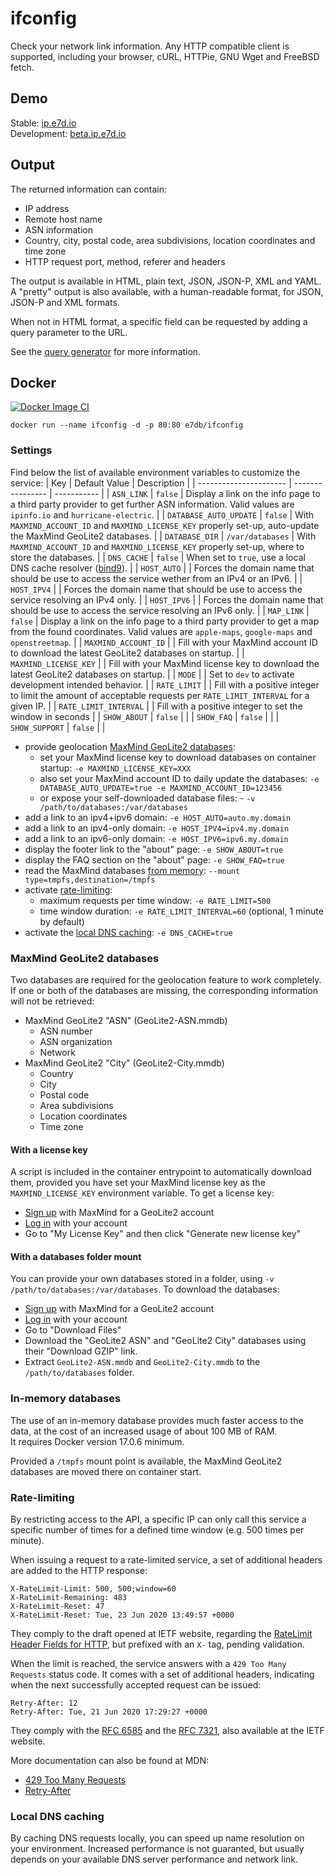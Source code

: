 

# ifconfig

Check your network link information. Any HTTP compatible client is supported, including your browser, cURL, HTTPie, GNU Wget and FreeBSD fetch.

## Demo

Stable: [ip.e7d.io](https://ip.e7d.io/)  
Development: [beta.ip.e7d.io](https://beta.ip.e7d.io/)

## Output

The returned information can contain:
- IP address
- Remote host name
- ASN information
- Country, city, postal code, area subdivisions, location coordinates and time zone
- HTTP request port, method, referer and headers

The output is available in HTML, plain text, JSON, JSON-P, XML and YAML.
A "pretty" output is also available, with a human-readable format, for JSON, JSON-P and XML formats.

When not in HTML format, a specific field can be requested by adding a query parameter to the URL.

See the [query generator](https://ip.e7d.io/about#query-generator) for more information.


## Docker

[![Docker Image CI](https://github.com/e7d/ifconfig/actions/workflows/docker-image.yml/badge.svg)](https://github.com/e7d/ifconfig/actions/workflows/docker-image.yml)

`docker run --name ifconfig -d -p 80:80 e7db/ifconfig`

### Settings

Find below the list of available environment variables to customize the service:
| Key                    | Default Value    | Description |
| ---------------------- | ---------------- | ----------- |
| `ASN_LINK`             | `false`          | Display a link on the info page to a third party provider to get further ASN information. Valid values are `ipinfo.io` and `hurricane-electric`. |
| `DATABASE_AUTO_UPDATE` | `false`          | With `MAXMIND_ACCOUNT_ID` and `MAXMIND_LICENSE_KEY` properly set-up, auto-update the MaxMind GeoLite2 databases. |
| `DATABASE_DIR`         | `/var/databases` | With `MAXMIND_ACCOUNT_ID` and `MAXMIND_LICENSE_KEY` properly set-up, where to store the databases. |
| `DNS_CACHE`            | `false`          | When set to `true`, use a local DNS cache resolver ([bind9](https://github.com/isc-projects/bind9)). |
| `HOST_AUTO`            |                  | Forces the domain name that should be use to access the service wether from an IPv4 or an IPv6. |
| `HOST_IPV4`            |                  | Forces the domain name that should be use to access the service resolving an IPv4 only. |
| `HOST_IPV6`            |                  | Forces the domain name that should be use to access the service resolving an IPv6 only. |
| `MAP_LINK`             | `false`          | Display a link on the info page to a third party provider to get a map from the found coordinates. Valid values are `apple-maps`, `google-maps` and `openstreetmap`. |
| `MAXMIND_ACCOUNT_ID`   |                  | Fill with your MaxMind account ID to download the latest GeoLite2 databases on startup. |
| `MAXMIND_LICENSE_KEY`  |                  | Fill with your MaxMind license key to download the latest GeoLite2 databases on startup. |
| `MODE`                 |                  | Set to `dev` to activate development intended behavior. |
| `RATE_LIMIT`           |                  | Fill with a positive integer to limit the amount of acceptable requests per `RATE_LIMIT_INTERVAL` for a given IP. |
| `RATE_LIMIT_INTERVAL`  |                  | Fill with a positive integer to set the window in seconds  |
| `SHOW_ABOUT`           | `false`          | |
| `SHOW_FAQ`             | `false`          | |
| `SHOW_SUPPORT`         | `false`          | |


- provide geolocation [MaxMind GeoLite2 databases](#maxmind-geolite2-databases):
  - set your MaxMind license key to download databases on container startup: `-e MAXMIND_LICENSE_KEY=XXX`
  - also set your MaxMind account ID to daily update the databases: `-e DATABASE_AUTO_UPDATE=true -e MAXMIND_ACCOUNT_ID=123456`
  - or expose your self-downloaded database files: - `-v /path/to/databases:/var/databases`
- add a link to an ipv4+ipv6 domain: `-e HOST_AUTO=auto.my.domain`
- add a link to an ipv4-only domain: `-e HOST_IPV4=ipv4.my.domain`
- add a link to an ipv6-only domain: `-e HOST_IPV6=ipv6.my.domain`
- display the footer link to the "about" page: `-e SHOW_ABOUT=true`
- display the FAQ section on the "about" page: `-e SHOW_FAQ=true`
- read the MaxMind databases [from memory](#in-memory-databases): `--mount type=tmpfs,destination=/tmpfs`
- activate [rate-limiting](#rate-limiting):
  - maximum requests per time window: `-e RATE_LIMIT=500`
  - time window duration: `-e RATE_LIMIT_INTERVAL=60` (optional, 1 minute by default)
- activate the [local DNS caching](#local-dns-caching): `-e DNS_CACHE=true`

### MaxMind GeoLite2 databases

Two databases are required for the geolocation feature to work completely. If one or both of the databases are missing, the corresponding information will not be retrieved:
- MaxMind GeoLite2 "ASN" (GeoLite2-ASN.mmdb)
  - ASN number
  - ASN organization
  - Network
- MaxMind GeoLite2 "City" (GeoLite2-City.mmdb)
  - Country
  - City
  - Postal code
  - Area subdivisions
  - Location coordinates
  - Time zone

#### With a license key

A script is included in the container entrypoint to automatically download them, provided you have set your MaxMind license key as the `MAXMIND_LICENSE_KEY` environment variable.
To get a license key:
- [Sign up](https://www.maxmind.com/en/geolite2/signup) with MaxMind for a GeoLite2 account  
- [Log in](https://www.maxmind.com/en/account/login) with your account
- Go to "My License Key" and then click "Generate new license key"  

#### With a databases folder mount

You can provide your own databases stored in a folder, using `-v /path/to/databases:/var/databases`.
To download the databases:
- [Sign up](https://www.maxmind.com/en/geolite2/signup) with MaxMind for a GeoLite2 account  
- [Log in](https://www.maxmind.com/en/account/login) with your account
- Go to "Download Files"
- Download the "GeoLite2 ASN" and "GeoLite2 City" databases using their "Download GZIP" link.
- Extract `GeoLite2-ASN.mmdb` and `GeoLite2-City.mmdb` to the `/path/to/databases` folder.

### In-memory databases

The use of an in-memory database provides much faster access to the data, at the cost of an increased usage of about 100 MB of RAM.  
It requires Docker version 17.0.6 minimum.

Provided a `/tmpfs` mount point is available, the MaxMind GeoLite2 databases are moved there on container start.

### Rate-limiting

By restricting access to the API, a specific IP can only call this service a specific number of times for a defined time window (e.g. 500 times per minute).

When issuing a request to a rate-limited service, a set of additional headers are added to the HTTP response:
```
X-RateLimit-Limit: 500, 500;window=60
X-RateLimit-Remaining: 483
X-RateLimit-Reset: 47
X-RateLimit-Reset: Tue, 23 Jun 2020 13:49:57 +0000
```
They comply to the draft opened at IETF website, regarding the [RateLimit Header Fields for HTTP](https://tools.ietf.org/id/draft-polli-ratelimit-headers-00.html), but prefixed with an `X-` tag, pending validation.

When the limit is reached, the service answers with a `429 Too Many Requests` status code. It comes with a set of additional headers, indicating when the next successfully accepted request can be issued:
```
Retry-After: 12
Retry-After: Tue, 21 Jun 2020 17:29:27 +0000
```
They comply with the [RFC 6585](https://tools.ietf.org/html/rfc6585#section-4) and the [RFC 7321](https://tools.ietf.org/html/rfc7231#section-7.1.3), also available at the IETF website.

More documentation can also be found at MDN:
- [429 Too Many Requests](https://developer.mozilla.org/en-US/docs/Web/HTTP/Status/429)
- [Retry-After](https://developer.mozilla.org/en-US/docs/Web/HTTP/Headers/Retry-After)

### Local DNS caching

By caching DNS requests locally, you can speed up name resolution on your environment. Increased performance is not guaranted, but usually depends on your available DNS server performance and network link.
